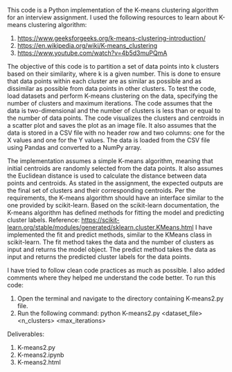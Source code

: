 This code is a Python implementation of the K-means clustering algorithm for an interview assignment.
I used the following resources to learn about K-means clustering algorithm:
1. https://www.geeksforgeeks.org/k-means-clustering-introduction/
2. https://en.wikipedia.org/wiki/K-means_clustering
3. https://www.youtube.com/watch?v=4b5d3muPQmA

The objective of this code is to partition a set of data points into k clusters based on their similarity, where k is a given number.
This is done to ensure that data points within each cluster are as similar as possible and as dissimilar as possible from data points in other clusters.
To test the code, load datasets and perform K-means clustering on the data, specifying the number of clusters and maximum iterations.
The code assumes that the data is two-dimensional and the number of clusters is less than or equal to the number of data points.
The code visualizes the clusters and centroids in a scatter plot and saves the plot as an image file.
It also assumes that the data is stored in a CSV file with no header row and two columns: one for the X values and one for the Y values.
The data is loaded from the CSV file using Pandas and converted to a NumPy array.

The implementation assumes a simple K-means algorithm, meaning that initial centroids are randomly selected from the data points.
It also assumes the Euclidean distance is used to calculate the distance between data points and centroids.
As stated in the assignment, the expected outputs are the final set of clusters and their corresponding centroids.
Per the requirements, the K-means algorithm should have an interface similar to the one provided by scikit-learn.
Based on the scikit-learn documentation, the K-means algorithm has defined methods for fitting the model and predicting cluster labels.
Reference: https://scikit-learn.org/stable/modules/generated/sklearn.cluster.KMeans.html
I have implemented the fit and predict methods, similar to the KMeans class in scikit-learn.
The fit method takes the data and the number of clusters as input and returns the model object.
The predict method takes the data as input and returns the predicted cluster labels for the data points.

I have tried to follow clean code practices as much as possible.
I also added comments where they helped me understand the code better.
To run this code:

1.  Open the terminal and navigate to the directory containing K-means2.py file.
2.  Run the following command: python K-means2.py <dataset_file> <n_clusters> <max_iterations>


Deliverables:
1. K-means2.py
2. K-means2.ipynb
3. K-means2.html
